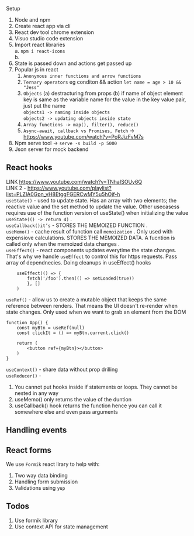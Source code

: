 Setup
1. Node and npm
2. Create react app via cli
3. React dev tool chrome extension
4. Visuo studio code extension
5. Import react libraries  
    a. `npm i react-icons`  
    b. 
6. State is passed down and actions get passed up
7. Popular js in react 
    1. `Anonymous inner functions and arrow functions` 
    2. `Ternary operators` eg conditon && action `let name = age > 10 && "Jess"`
    3. `Objects` (a) destracturing from props (b) if name of object element key is same as the variable name for the value in the key value pair, just put the name  
        `objects1 -> naming inside objects`  
        `objects2 -> updating objects inside state`   
    4. `Array functions -> map(), filter(), reduce()`  
    5. `Async-await, callback vs Promises, Fetch` -> https://www.youtube.com/watch?v=PoRJizFvM7s  
8. Npm serve tool -> `serve -s build -p 5000`
9. Json server for mock backend 

## React hooks
LINK https://www.youtube.com/watch?v=TNhaISOUy6Q   
LINK 2 - https://www.youtube.com/playlist?list=PLZlA0Gpn_vH8EtggFGERCwMY5u5hOjf-h   
`useState()` - used to update state. Has an array with two elements; the reactive value and the set method to update the value. Other usecasess requires use of the function version of useState() when initializing the value   `useState(() -> return 4)`    .     
`useCallback()it’s` -  STORES THE MEMOIZED FUNCTION   .   
`useMemo()` -  cache result of function call `memoization` . Only used with expensiove calculations. STORES THE MEMOIZED DATA. A fucntion is called only when the memoized data changes  .    
`useEffect()` - react components updates everytime the state changes. That's why we handle `useEffect` to control this for https requests. Pass array of dependnecies. Doing cleanups in useEffect() hooks

```
    useEffect(() => {
        fetch('/foo').then(() => setLoaded(true))
        }, []
    )
```

`useRef()` - allow us to create a mutable object that keeps the same reference between renders. That means the UI doesn't re-render when state changes. Only used when we want to grab an element from the DOM
```
function App() {
    const myBtn = useRef(null)
    const clickIt = () => myBtn.current.click()
    
    return (
        <button ref={myBtn}></button>
    )
}
```
`useContext()` -  share data without prop drilling   
`useReducer()`  - 
   
1. You cannot put hooks inside if statements or loops. They cannot be nested in any way
2. useMemo() only returns the value of the duntion
3. useCallback() hook returns the function hence you can call it somewhere else and even pass arguments
## Handling events

## React forms
We use `Formik` react lirary to help with:  
1. Two way data binding
2. Handling form submission
3. Validations using `yup`

## Todos
1. Use formik library
2. Use context API for state management

